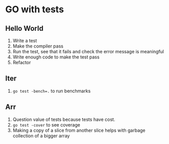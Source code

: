 # GO with tests
## Hello World
1. Write a test
2. Make the compiler pass
3. Run the test, see that it fails and check the error message is meaningful
4. Write enough code to make the test pass
5. Refactor

## Iter
1. `go test -bench=.` to run benchmarks

## Arr
1. Question value of tests because tests have cost.
2. `go test -cover` to see coverage
3. Making a copy of a slice from another slice helps with garbage collection of a bigger array
